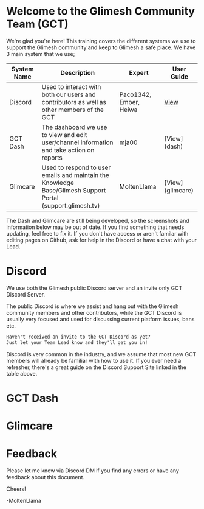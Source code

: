 # Welcome to the Glimesh Community Team (GCT)

We're glad you're here!  This training covers the different systems we use to support the Glimesh community and keep to Glimesh a safe place.  We have 3 main system that we use;

| System Name | Description                                                                                                  | Expert                 | User Guide                                                                                     |
|-------------|--------------------------------------------------------------------------------------------------------------|------------------------|------------------------------------------------------------------------------------------------|
| Discord     | Used to interact with both our users and contributors as well as other members of the GCT                    | Paco1342, Ember, Heiwa | [View](https://support.discord.com/hc/en-us/articles/360045138571-Beginner-s-Guide-to-Discord) |
| GCT Dash    | The dashboard we use to view and edit user/channel information and take action on reports                    | mja00                  | [View](dash\)                                                                          |
| Glimcare    | Used to respond to user emails and maintain the Knowledge Base/Glimesh Support Portal (support.glimesh.tv)   | MoltenLlama            | [View](glimcare\)                                                                      |

The Dash and Glimcare are still being developed, so the screenshots and information below may be out of date.  If you find something that needs updating, feel free to fix it.  If you don't have access or aren't familar with editing pages on Github, ask for help in the Discord or have a chat with your Lead.

# Discord

We use both the Glimesh public Discord server and an invite only GCT Discord Server. 

The public Discord is where we assist and hang out with the Glimesh community members and other contributors, while the GCT Discord is usually very focused and used for discussing current platform issues, bans etc.

```markdown
Haven't received an invite to the GCT Discord as yet?
Just let your Team Lead know and they'll get you in!
```

Discord is very common in the industry, and we assume that most new GCT members will already be familiar with how to use it.  If you ever need a refresher, there's a great guide on the Discord Support Site linked in the table above.

# GCT Dash


# Glimcare

# Feedback

Please let me know via Discord DM if you find any errors or have any feedback about this document.  

Cheers!

-MoltenLlama